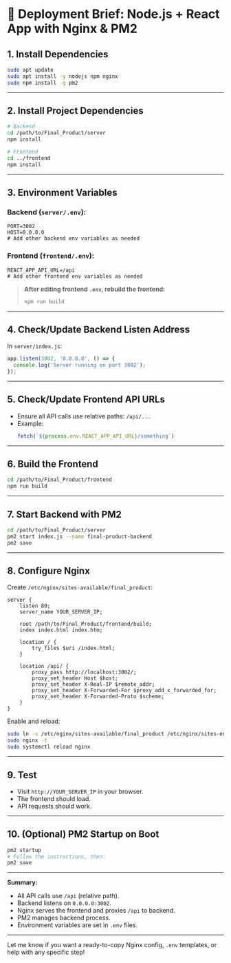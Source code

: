 # 🚀 Deployment Brief: Node.js + React App with Nginx & PM2

## 1. **Install Dependencies**
```sh
sudo apt update
sudo apt install -y nodejs npm nginx
sudo npm install -g pm2
```

---

## 2. **Install Project Dependencies**
```sh
# Backend
cd /path/to/Final_Product/server
npm install

# Frontend
cd ../frontend
npm install
```

---

## 3. **Environment Variables**

### **Backend (`server/.env`):**
```
PORT=3002
HOST=0.0.0.0
# Add other backend env variables as needed
```

### **Frontend (`frontend/.env`):**
```
REACT_APP_API_URL=/api
# Add other frontend env variables as needed
```
> **After editing frontend `.env`, rebuild the frontend:**
> ```sh
> npm run build
> ```

---

## 4. **Check/Update Backend Listen Address**
In `server/index.js`:
```js
app.listen(3002, '0.0.0.0', () => {
  console.log('Server running on port 3002');
});
```

---

## 5. **Check/Update Frontend API URLs**
- Ensure all API calls use relative paths: `/api/...`
- Example:
  ```js
  fetch(`${process.env.REACT_APP_API_URL}/something`)
  ```

---

## 6. **Build the Frontend**
```sh
cd /path/to/Final_Product/frontend
npm run build
```

---

## 7. **Start Backend with PM2**
```sh
cd /path/to/Final_Product/server
pm2 start index.js --name final-product-backend
pm2 save
```

---

## 8. **Configure Nginx**
Create `/etc/nginx/sites-available/final_product`:
```nginx
server {
    listen 80;
    server_name YOUR_SERVER_IP;

    root /path/to/Final_Product/frontend/build;
    index index.html index.htm;

    location / {
        try_files $uri /index.html;
    }

    location /api/ {
        proxy_pass http://localhost:3002/;
        proxy_set_header Host $host;
        proxy_set_header X-Real-IP $remote_addr;
        proxy_set_header X-Forwarded-For $proxy_add_x_forwarded_for;
        proxy_set_header X-Forwarded-Proto $scheme;
    }
}
```
Enable and reload:
```sh
sudo ln -s /etc/nginx/sites-available/final_product /etc/nginx/sites-enabled/
sudo nginx -t
sudo systemctl reload nginx
```

---

## 9. **Test**
- Visit `http://YOUR_SERVER_IP` in your browser.
- The frontend should load.
- API requests should work.

---

## 10. **(Optional) PM2 Startup on Boot**
```sh
pm2 startup
# Follow the instructions, then:
pm2 save
```

---

**Summary:**  
- All API calls use `/api` (relative path).
- Backend listens on `0.0.0.0:3002`.
- Nginx serves the frontend and proxies `/api` to backend.
- PM2 manages backend process.
- Environment variables are set in `.env` files.

---

Let me know if you want a ready-to-copy Nginx config, `.env` templates, or help with any specific step!
